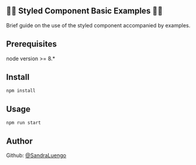 
## 💅🏻 Styled Component Basic Examples 💅🏻


Brief guide on the use of the styled component accompanied by examples.

## Prerequisites

 node version >= 8.*

## Install

`npm install`

## Usage

`npm run start`

## Author

Github: [@SandraLuengo](https://github.com/SandraLuengo)